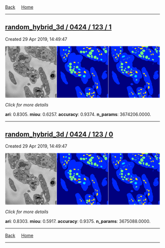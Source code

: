 
[Back](..)&nbsp;&nbsp;&nbsp;&nbsp;&nbsp;[Home](https://leapmanlab.github.io/snapshots)

---

<div class="summary"><a href="1"><h2>random_hybrid_3d / 0424 / 123 / 1</h2></a><p>Created 29 Apr 2019, 14:49:47
</p><a href="1"><img src="1/media/summary.png" align="center"></a><p>
<i>Click for more details</i>
</p></div>

**ari**: 0.8305. **miou**: 0.6257. **accuracy**: 0.9374. **n_params**: 3674206.0000. 

---

<div class="summary"><a href="0"><h2>random_hybrid_3d / 0424 / 123 / 0</h2></a><p>Created 29 Apr 2019, 14:49:47
</p><a href="0"><img src="0/media/summary.png" align="center"></a><p>
<i>Click for more details</i>
</p></div>

**ari**: 0.8303. **miou**: 0.5917. **accuracy**: 0.9375. **n_params**: 3675088.0000. 

---

[Back](..)&nbsp;&nbsp;&nbsp;&nbsp;&nbsp;[Home](https://leapmanlab.github.io/snapshots)

---
